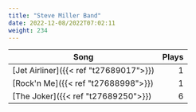 ```yaml
---
title: "Steve Miller Band"
date: 2022-12-08/2022T07:02:11
weight: 234
---
```




 Song | Plays 
----- | -----:
[Jet Airliner]({{< ref "t27689017">}}) | 1
[Rock'n Me]({{< ref "t27688998">}}) | 1
[The Joker]({{< ref "t27689250">}}) | 6

